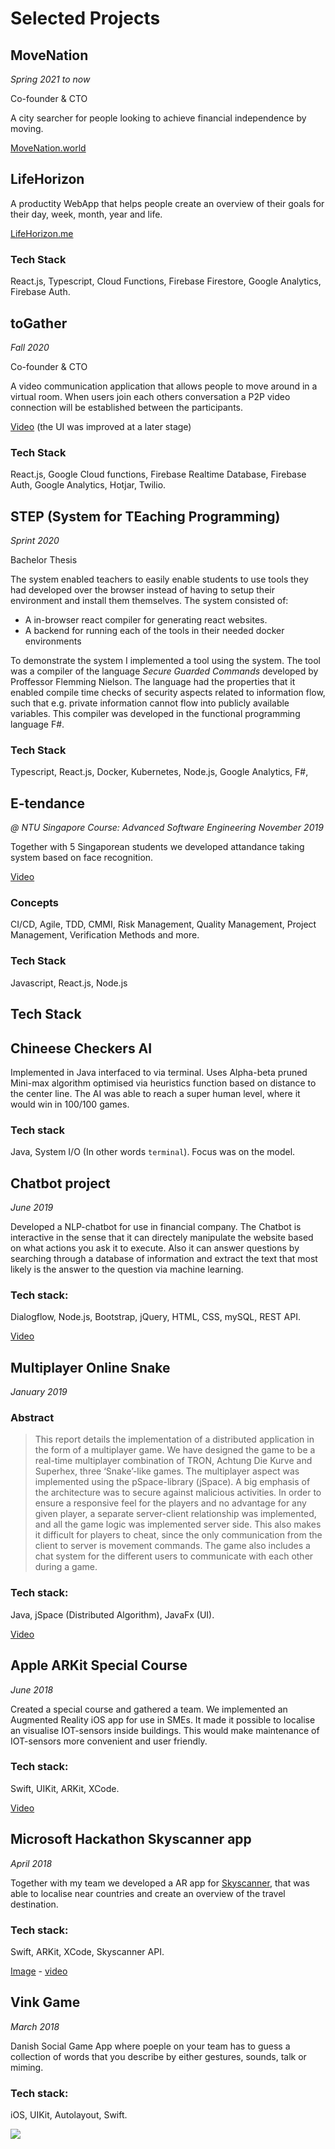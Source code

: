 # Selected Projects

## MoveNation

_Spring 2021 to now_

Co-founder & CTO

A city searcher for people looking to achieve
financial independence by moving.

[MoveNation.world](https://www.movenation.world/?utm_source=simons_personal_website&utm_medium=CV)

## LifeHorizon

A productity WebApp that helps people create an
overview of their goals for their day, week,
month, year and life.

[LifeHorizon.me](https://lifehorizon.me)

### Tech Stack

React.js, Typescript, Cloud Functions, Firebase
Firestore, Google Analytics, Firebase Auth.

## toGather

_Fall 2020_

Co-founder & CTO

A video communication application that allows
people to move around in a virtual room. When
users join each others conversation a P2P video
connection will be established between the
participants.

[Video](https://www.youtube.com/watch?v=7Ud76iej0Fg&ab_channel=SimonElNahas)
(the UI was improved at a later stage)

### Tech Stack

React.js, Google Cloud functions, Firebase
Realtime Database, Firebase Auth, Google
Analytics, Hotjar, Twilio.

## STEP (System for TEaching Programming)

_Sprint 2020_

Bachelor Thesis

The system enabled teachers to easily enable
students to use tools they had developed over the
browser instead of having to setup their
environment and install them themselves. The
system consisted of:

- A in-browser react compiler for generating react
  websites.
- A backend for running each of the tools in their
  needed docker environments

To demonstrate the system I implemented a tool
using the system. The tool was a compiler of the
language _Secure Guarded Commands_ developed by
Proffessor Flemming Nielson. The language had the
properties that it enabled compile time checks of
security aspects related to information flow, such
that e.g. private information cannot flow into
publicly available variables. This compiler was
developed in the functional programming language
F#.

### Tech Stack

Typescript, React.js, Docker, Kubernetes, Node.js,
Google Analytics, F#,

## E-tendance

_@ NTU Singapore_ _Course: Advanced Software
Engineering_ _November 2019_

Together with 5 Singaporean students we developed
attandance taking system based on face
recognition.

[Video](https://photos.app.goo.gl/Y7cNXPkaD4Qs4icZ6)

### Concepts

CI/CD, Agile, TDD, CMMI, Risk Management, Quality
Management, Project Management, Verification
Methods and more.

### Tech Stack

Javascript, React.js, Node.js

## Tech Stack

## Chineese Checkers AI

Implemented in Java interfaced to via terminal.
Uses Alpha-beta pruned Mini-max algorithm
optimised via heuristics function based on
distance to the center line. The AI was able to
reach a super human level, where it would win in
100/100 games.

### Tech stack

Java, System I/O (In other words `terminal`).
Focus was on the model.

## Chatbot project

_June 2019_

Developed a NLP-chatbot for use in financial
company. The Chatbot is interactive in the sense
that it can directely manipulate the website based
on what actions you ask it to execute. Also it can
answer questions by searching through a database
of information and extract the text that most
likely is the answer to the question via machine
learning.

### Tech stack:

Dialogflow, Node.js, Bootstrap, jQuery, HTML, CSS,
mySQL, REST API.

[Video](https://drive.google.com/file/d/1X7G4s9m7PCDrZ6OJnGjLcYl2vseJ7aMS/preview)

## Multiplayer Online Snake

_January 2019_

### Abstract

> This report details the implementation of a
> distributed application in the form of a
> multiplayer game. We have designed the game to
> be a real-time multiplayer combination of TRON,
> Achtung Die Kurve and Superhex, three
> ‘Snake’-like games. The multiplayer aspect was
> implemented using the pSpace-library (jSpace). A
> big emphasis of the architecture was to secure
> against malicious activities. In order to ensure
> a responsive feel for the players and no
> advantage for any given player, a separate
> server-client relationship was implemented, and
> all the game logic was implemented server side.
> This also makes it difficult for players to
> cheat, since the only communication from the
> client to server is movement commands. The game
> also includes a chat system for the different
> users to communicate with each other during a
> game.

### Tech stack:

Java, jSpace (Distributed Algorithm), JavaFx (UI).

[Video](https://drive.google.com/file/d/1U5i7INCZlc2znHz_QpiXmjFvmaPMfmfi/preview)

## Apple ARKit Special Course

_June 2018_

Created a special course and gathered a team. We
implemented an Augmented Reality iOS app for use
in SMEs. It made it possible to localise an
visualise IOT-sensors inside buildings. This would
make maintenance of IOT-sensors more convenient
and user friendly.

### Tech stack:

Swift, UIKit, ARKit, XCode.

[Video](https://drive.google.com/file/d/1XRKcSjee7M-nRq8RuQ1biik8B3mC2l2G/preview)

## Microsoft Hackathon Skyscanner app

_April 2018_

Together with my team we developed a AR app for
[Skyscanner](http://skyscanner.com), that was able
to localise near countries and create an overview
of the travel destination.

### Tech stack:

Swift, ARKit, XCode, Skyscanner API.

[Image](https://lh3.googleusercontent.com/zKVNU9v7BaifxAlOj1L-CCzSlTAQVjfFJIGF25y-yHfPnYhrhcoIDChBE8zJGXLna_YPZUh7LEOJywMSeLmN7ZiI6zoHlype5sq8TFxQ-TrgkKSImfHwDfRSmaqh3oz_TxzJq96CpB0=w1480-h1110-no) -
[video](https://drive.google.com/file/d/1iQA-db3B6O78eNa3HCK_TW6_5wdbJmI3/preview)

## Vink Game

_March 2018_

Danish Social Game App where poeple on your team
has to guess a collection of words that you
describe by either gestures, sounds, talk or
miming.

### Tech stack:

iOS, UIKit, Autolayout, Swift.

![](Assets/img/vink.png)
